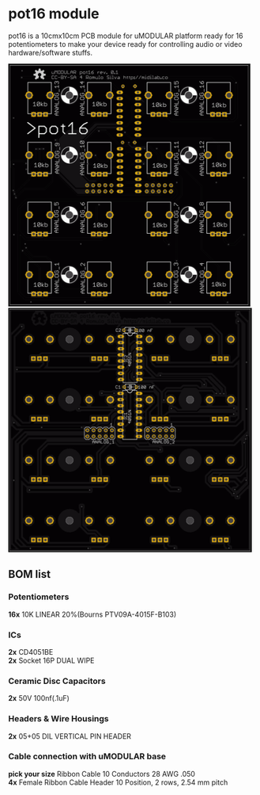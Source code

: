 # pot16 module

pot16 is a 10cmx10cm PCB module for uMODULAR platform ready for 16 potentiometers to make your device ready for controlling audio or video hardware/software stuffs.

![Image of uMODULAR pot16 pcb top view](https://raw.githubusercontent.com/midilab/uMODULAR/master/pot16/umodular_pot16_top.png)
![Image of uMODULAR pot16 pcb bottom view](https://raw.githubusercontent.com/midilab/uMODULAR/master/pot16/umodular_pot16_bottom.png)

## BOM list

### Potentiometers
**16x** 10K LINEAR 20%(Bourns PTV09A-4015F-B103) <br />

### ICs
**2x** CD4051BE <br />
**2x** Socket 16P DUAL WIPE <br />

### Ceramic Disc Capacitors
**2x** 50V 100nf(.1uF) <br />

### Headers & Wire Housings
**2x** 05+05 DIL VERTICAL PIN HEADER <br />

### Cable connection with uMODULAR base
**pick your size** Ribbon Cable 10 Conductors 28 AWG .050 <br />
**4x** Female Ribbon Cable Header 10 Position, 2 rows, 2.54 mm pitch <br />

